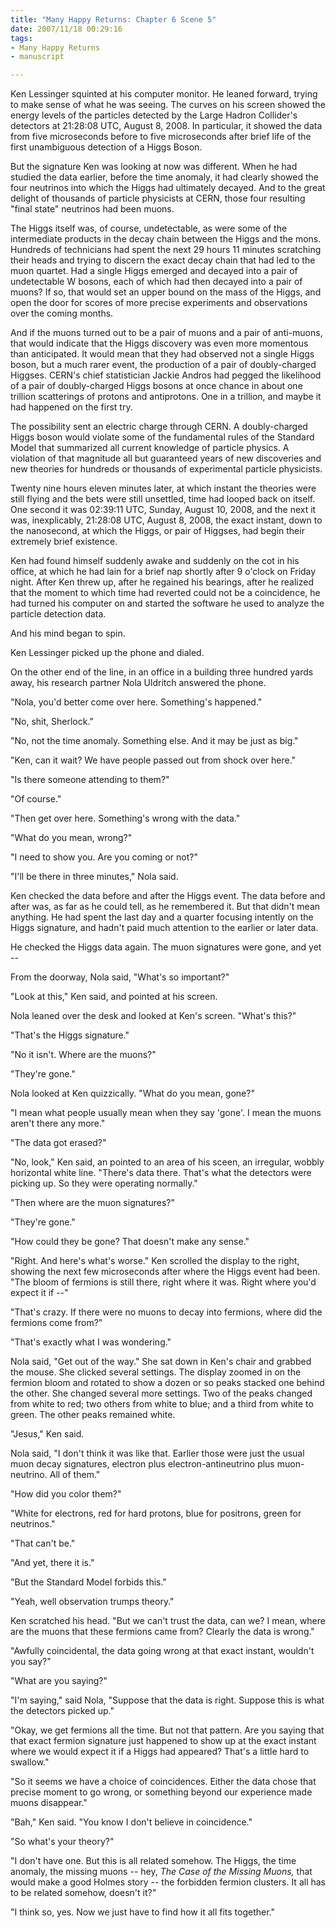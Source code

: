 ```yaml
--- 
title: "Many Happy Returns: Chapter 6 Scene 5"
date: 2007/11/18 00:29:16
tags: 
- Many Happy Returns
- manuscript

---
```


Ken Lessinger squinted at his computer monitor.  He leaned forward, trying to make sense of what he was seeing.  The curves on his screen showed the energy levels of the particles detected by the Large Hadron Collider's detectors at 21:28:08 UTC, August 8, 2008.  In particular, it showed the data from five microseconds before to five microseconds after brief life of the first unambiguous detection of a Higgs Boson.

But the signature Ken was looking at now was different.  When he had studied the data earlier, before the time anomaly, it had clearly showed the four neutrinos into which the Higgs had ultimately decayed.  And to the great delight of thousands of particle physicists at CERN, those four resulting "final state" neutrinos had been muons.

The Higgs itself was, of course, undetectable, as were some of the intermediate products in the decay chain between the Higgs and the mons.  Hundreds of technicians had spent the next 29 hours 11 minutes scratching their heads and trying to discern the exact decay chain that had led to the muon quartet.  Had a single Higgs emerged and decayed into a pair of undetectable W bosons, each of which had then decayed into a pair of muons?  If so, that would set an upper bound on the mass of the Higgs, and open the door for scores of more precise experiments and observations over the coming months.

And if the muons turned out to be a pair of muons and a pair of anti-muons, that would indicate that the Higgs discovery was even more momentous than anticipated.  It would mean that they had observed not a single Higgs boson, but a much rarer event, the production of a pair of doubly-charged Higgses.  CERN's chief statistician Jackie Andros had pegged the likelihood of a pair of doubly-charged Higgs bosons at once chance in about one trillion scatterings of protons and antiprotons.  One in a trillion, and maybe it had happened on the first try.

The possibility sent an electric charge through CERN.  A doubly-charged Higgs boson would violate some of the fundamental rules of the Standard Model that summarized all current knowledge of particle physics.  A violation of that magnitude all but guaranteed years of new discoveries and new theories for hundreds or thousands of experimental particle physicists.

Twenty nine hours eleven minutes later, at which instant the theories were still flying and the bets were still unsettled, time had looped back on itself.  One second it was 02:39:11 UTC, Sunday, August 10, 2008, and the next it was, inexplicably, 21:28:08 UTC, August 8, 2008, the exact instant, down to the nanosecond, at which the Higgs, or pair of Higgses, had begin their extremely brief existence.

Ken had found himself suddenly awake and suddenly on the cot in his office, at which he had lain for a brief nap shortly after 9 o'clock on Friday night.  After Ken threw up, after he regained his bearings, after he realized that the moment to which time had reverted could not be a coincidence, he had turned his computer on and started the software he used to analyze the particle detection data.

And his mind began to spin.

Ken Lessinger picked up the phone and dialed.

On the other end of the line, in an office in a building three hundred yards away, his research partner Nola Uldritch answered the phone.

"Nola, you'd better come over here.  Something's happened."

"No, shit, Sherlock."

"No, not the time anomaly.  Something else.  And it may be just as big."

"Ken, can it wait?  We have people passed out from shock over here."

"Is there someone attending to them?"

"Of course."

"Then get over here.  Something's wrong with the data."

"What do you mean, wrong?"

"I need to show you.  Are you coming or not?"

"I'll be there in three minutes," Nola said.

Ken checked the data before and after the Higgs event.  The data before and after was, as far as he could tell, as he remembered it.  But that didn't mean anything.  He had spent the last day and a quarter focusing intently on the Higgs signature, and hadn't paid much attention to the earlier or later data.

He checked the Higgs data again.  The muon signatures were gone, and yet --

From the doorway, Nola said, "What's so important?"

"Look at this," Ken said, and pointed at his screen.

Nola leaned over the desk and looked at Ken's screen.  "What's this?"

"That's the Higgs signature."

"No it isn't.  Where are the muons?"

"They're gone."

Nola looked at Ken quizzically.  "What do you mean, gone?"

"I mean what people usually mean when they say 'gone'.  I mean the muons aren't there any more."

"The data got erased?"

"No, look," Ken said, an pointed to an area of his sceen, an irregular, wobbly horizontal white line.  "There's data there.  That's what the detectors were picking up.  So they were operating normally."

"Then where are the muon signatures?"

"They're gone."

"How could they be gone?  That doesn't make any sense."

"Right.  And here's what's worse."  Ken scrolled the display to the right, showing the next few microseconds after where the Higgs event had been.  "The bloom of fermions is still there, right where it was.  Right where you'd expect it if --"

"That's crazy.  If there were no muons to decay into fermions, where did the fermions come from?"

"That's exactly what I was wondering."

Nola said, "Get out of the way."  She sat down in Ken's chair and grabbed the mouse.  She clicked several settings.  The display zoomed in on the fermion bloom and rotated to show a dozen or so peaks stacked one behind the other.  She changed several more settings.  Two of the peaks changed from white to red; two others from white to blue; and a third from white to green.  The other peaks remained white.

"Jesus," Ken said.

Nola said, "I don't think it was like that.  Earlier those were just the usual muon decay signatures, electron plus electron-antineutrino plus muon-neutrino.  All of them."

"How did you color them?"

"White for electrons, red for hard protons, blue for positrons, green for neutrinos."

"That can't be."

"And yet, there it is."

"But the Standard Model forbids this."

"Yeah, well observation trumps theory."

Ken scratched his head.  "But we can't trust the data, can we?  I mean, where are the muons that these fermions came from?  Clearly the data is wrong."

"Awfully coincidental, the data going wrong at that exact instant, wouldn't you say?"

"What are you saying?"

"I'm saying," said Nola, "Suppose that the data is right.  Suppose this is what the detectors picked up."

"Okay, we get fermions all the time.  But not that pattern.  Are you saying that that exact fermion signature just happened to show up at the exact instant where we would expect it if a Higgs had appeared?  That's a little hard to swallow."

"So it seems we have a choice of coincidences.  Either the data chose that precise moment to go wrong, or something beyond our experience made muons disappear."

"Bah," Ken said.  "You know I don't believe in coincidence."

"So what's your theory?"

"I don't have one.  But this is all related somehow.  The Higgs, the time anomaly, the missing muons -- hey, <em>The Case of the Missing Muons, </em>that would make a good Holmes story -- the forbidden fermion clusters.  It all has to be related somehow, doesn't it?"

"I think so, yes.  Now we just have to find how it all fits together."
